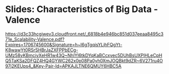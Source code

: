 # Slides: Characteristics of Big Data - Valence

https://d3c33hcgiwev3.cloudfront.net/_6818b4e946bc851d037eeaa8495c371e_Scalability-Valence.pdf?Expires=1706745600&Signature=h~I6gTgqisYLjhFQgYt-K8wawYt0RSrSHBrJaZXFPPbECg-UMz58vKBmcivXeHR1w43Q~NhlYl6tkDYqKaBCcxyec5DUhBsUXPlHLeCpHQ5TaKSa2DFQZ4HQ4GYWC262x0p08Pa0yh0XmJOQBkt9dZR~6V271ru4O97j2KEUps4_&Key-Pair-Id=APKAJLTNE6QMUY6HBC5A